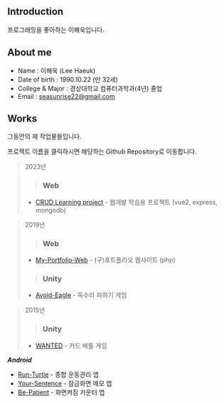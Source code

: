 ## Introduction
프로그래밍을 좋아하는 이해욱입니다.

## About me
- Name : 이해욱 (Lee Haeuk)
- Date of birth : 1990.10.22 (만 32세)
- College & Major : 경상대학교 컴퓨터과학과(4년) 졸업 
- Email : seasunrise22@gmail.com

## Works
그동안의 제 작업물들입니다.

프로젝트 이름을 클릭하시면 해당하는 Github Repository로 이동합니다.  

> 2023년
> > ### Web
> * [CRUD Learning project](https://github.com/seasunrise22/vue2-mongodb-practice) - 웹개발 학습용 프로젝트 (vue2, express, mongodb)

> 2019년
> > ### Web
> * [My-Portfolio-Web](https://github.com/seasunrise22/My-Portfolio-Web) - (구)포트폴리오 웹사이트 (php)
> > ### Unity
>  - [Avoid-Eagle](https://github.com/seasunrise22/Avoid-Eagle) - 독수리 피하기 게임

> 2015년
> > ### Unity
> * [WANTED](https://github.com/seasunrise22/WANTED) - 카드 배틀 게임

***Android***
- [Run-Turtle](https://github.com/seasunrise22/android-RunTurtle) - 종합 운동관리 앱 
- [Your-Sentence](https://github.com/seasunrise22/Your-Sentence) - 잠금화면 메모 앱
- [Be-Patient](https://github.com/seasunrise22/Be-Patient) - 화면켜짐 카운터 앱


 


